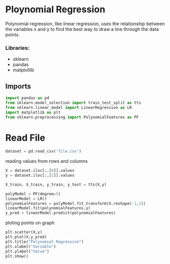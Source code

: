 # Ploynomial Regression



Polynomial regression, like linear regression, uses the relationship between the variables x and y to find the best way to draw a line through the data points.
### Libraries:
- sklearn
- pandas
- matplotlib

## Imports

```python
import pandas as pd
from sklearn.model_selection import train_test_split as tts
from sklearn.linear_model import LinearRegression as LR
import matplotlib as plt
from sklearn.preprocessing import PolynomialFeatures as PF
```

# Read File

```python
dataset = pd.read_csv('file.csv')
```
reading values from rows and columns
```python
X = dataset.iloc[:,[0]].values
y = dataset.iloc[:,[1]].values
```

```python
X_train, X_train, y_train, y_test = tts(X,y)
```
```python
polyModel = PF(degree=5)
linearModel = LR()
polynomialFeatures = polyModel.fit_transform(X.reshape(-1,1))
linearModel.fit(polynomialFeatures,y)
y_pred = linearModel.predict(polynomialFeatures)
```

ploting points on graph
```python
plt.scatter(X,y)
plt.plot(X,y_pred)
plt.title("Polynomial Regression")
plt.xlabel("Variable")
plt.ylabel("Value")
plt.show()
```
